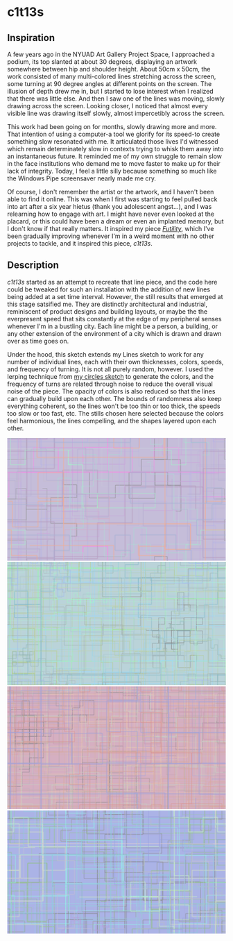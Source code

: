 # c1t13s

## Inspiration
A few years ago in the NYUAD Art Gallery Project Space, I approached a podium, its top slanted at about 30 degrees, displaying an artwork somewhere between hip and shoulder height. About 50cm x 50cm, the work consisted of many multi-colored lines stretching across the screen, some turning at 90 degree angles at different points on the screen. The illusion of depth drew me in, but I started to lose interest when I realized that there was little else. And then I saw one of the lines was moving, slowly drawing across the screen. Looking closer, I noticed that almost every visible line was drawing itself slowly, almost impercetibly across the screen. 

This work had been going on for months, slowly drawing more and more. That intention of using a computer-a tool we glorify for its speed-to create something slow resonated with me. It articulated those lives I'd witnessed which remain determinately slow in contexts trying to whisk them away into an instantaneous future. It reminded me of my own struggle to remain slow in the face institutions who demand me to move faster to make up for their lack of integrity. Today, I feel a little silly because something so much like the Windows Pipe screensaver nearly made me cry.

Of course, I don't remember the artist or the artwork, and I haven't been able to find it online. This was when I first was starting to feel pulled back into art after a six year hietus (thank you adolescent angst...), and I was relearning how to engage with art. I might have never even looked at the placard, or this could have been a dream or even an implanted memory, but I don't know if that really matters. It inspired my piece [_Futility_](https://williammlekush.com/futility/), which I've been gradually improving whenever I'm in a weird moment with no other projects to tackle, and it inspired this piece, _c1t13s_.

## Description

_c1t13s_ started as an attempt to recreate that line piece, and the code here could be tweaked for such an installation with the addition of new lines being added at a set time interval. However, the still results that emerged at this stage satsified me. They are distinctly architectural and industrial, reminiscent of product designs and building layouts, or maybe the the everpresent speed that sits constantly at the edge of my peripheral senses whenever I'm in a bustling city. Each line might be a person, a building, or any other extension of the environment of a city which is drawn and drawn over as time goes on.

Under the hood, this sketch extends my Lines sketch to work for any number of individual lines, each with their own thicknesses, colors, speeds, and frequency of turning. It is not all purely random, however. I used the lerping technique from [my circles sketch](https://github.com/williammlekush/Software-Art-Image/main/01_threeCircles) to generate the colors, and the frequency of turns are related through noise to reduce the overall visual noise of the piece. The opacity of colors is also reduced so that the lines can gradually build upon each other. The bounds of randomness also keep everything coherent, so the lines won't be too thin or too thick, the speeds too slow or too fast, etc. The stills chosen here selected because the colors feel harmonious, the lines compelling, and the shapes layered upon each other.

![Example 1](bin/data/screenshot23515.png)
![Example 2](bin/data/screenshot62495.png)
![Example 3](bin/data/screenshot56625.png)
![Example 4](bin/data/screenshot38301.png)
